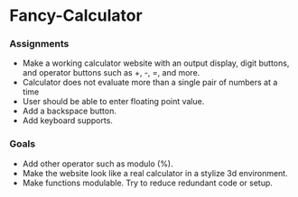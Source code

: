# Fancy-Calculator

### Assignments
- Make a working calculator website with an output display, digit buttons, and operator buttons such as +, -, =, and more. 
- Calculator does not evaluate more than a single pair of numbers at a time
- User should be able to enter floating point value.
- Add a backspace button.
- Add keyboard supports.

### Goals
- Add other operator such as modulo (%).
- Make the website look like a real calculator in a stylize 3d environment.
- Make functions modulable. Try to reduce redundant code or setup.
